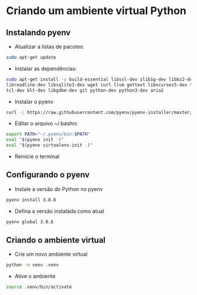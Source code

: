 # Criando um ambiente virtual Python

## Instalando pyenv

- Atualizar a listas de pacotes:

```bash
sudo apt-get update
```

- Instalar as dependências:

```bash
sudo apt-get install -y build-essential libssl-dev zlib1g-dev libbz2-dev \
libreadline-dev libsqlite3-dev wget curl llvm gettext libncurses5-dev tk-dev \
tcl-dev blt-dev libgdbm-dev git python-dev python3-dev aria2
```

- Instalar o pyenv

```bash
curl -L https://raw.githubusercontent.com/pyenv/pyenv-installer/master/bin/pyenv-installer | bash
```

- Editar o arquivo ~/.bashrc

```bash
export PATH="~/.pyenv/bin:$PATH"
eval "$(pyenv init -)"
eval "$(pyenv virtualenv-init -)"
```

- Reinicie o terminal

## Configurando o pyenv

- Instale a versão do Python no pyenv

```bash
pyenv install 3.8.6
```

- Defina a versão instalada como atual

```bash
pyenv global 3.8.6
```

## Criando o ambiente virtual

- Crie um novo ambiente virtual 

```bash
python -m venv .venv
```

- Ative o ambiente

```bash
source .venv/bin/activate
```